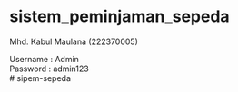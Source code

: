 # sistem_peminjaman_sepeda
<p>Mhd. Kabul Maulana (222370005)</p>
Username : Admin </br>
Password : admin123
</br>
# sipem-sepeda
